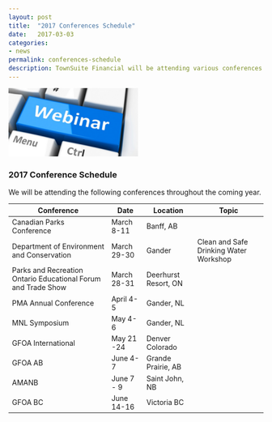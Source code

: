 ```yaml
---
layout: post
title:  "2017 Conferences Schedule"
date:   2017-03-03
categories:
- news
permalink: conferences-schedule
description: TownSuite Financial will be attending various conferences in 2017
---
```


![Webinar](/images/webinar.png "Webinar")


### **2017 Conference Schedule** 

We will be attending the following conferences throughout the coming year. 

| Conference| Date | Location | Topic
| ---- | ---- | ---- | ---- |
| Canadian Parks Conference | March 8-11 | Banff, AB
| Department of Environment and Conservation | March 29-30 | Gander | Clean and Safe Drinking Water Workshop
| Parks and Recreation Ontario Educational Forum and Trade Show | March 28-31 | Deerhurst Resort, ON
| PMA Annual Conference | April 4-5 | Gander, NL
| MNL Symposium | May 4-6 | Gander, NL
| GFOA International | May 21 -24 | Denver Colorado
| GFOA AB | June 4-7 | Grande Prairie, AB
| AMANB | June 7 - 9 | Saint John, NB
| GFOA BC | June 14-16 | Victoria BC
